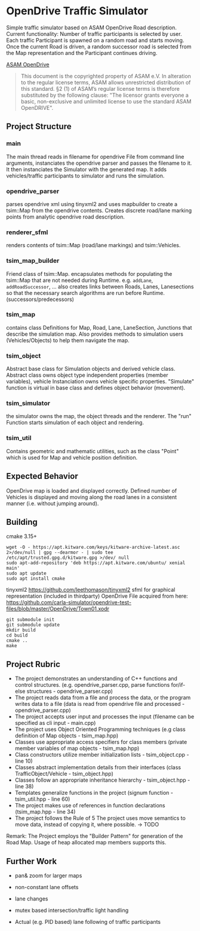 # OpenDrive Traffic Simulator
Simple traffic simulator based on ASAM OpenDrive Road description.
Current functionality:
Number of traffic participants is selected by user. Each traffic Participant is spawned on a random road and starts moving. Once the current Road is driven, a random successor road is selected from the Map representation and the Participant continues driving.

[ASAM OpenDrive](https://releases.asam.net/OpenDRIVE/1.6.0/ASAM_OpenDRIVE_BS_V1-6-0.html)

> This document is the copyrighted property of ASAM e.V. In alteration to the regular license terms, ASAM allows unrestricted distribution of this standard. §2 (1) of ASAM’s regular license terms is therefore substituted by the following clause: "The licensor grants everyone a basic, non-exclusive and unlimited license to use the standard ASAM OpenDRIVE".

## Project Structure

### main

The main thread reads in filename for opendrive File from command line arguments, instanciates the opendrive parser and passes the filename to it. It then instanciates the Simulator with the generated map. It adds vehicles/traffic participants to simulator and runs the simulation.
### opendrive_parser

parses opendrive xml using tinyxml2 and uses mapbuilder to create a tsim::Map from the opendrive contents. Creates discrete road/lane marking points from analytic opendrive road description.

### renderer_sfml

renders contents of tsim::Map (road/lane markings) and tsim::Vehicles.

### tsim_map_builder

Friend class of tsim::Map. encapsulates methods for populating the tsim::Map that are not needed during Runtime.
e.g. ```addLane```, ```addRoadSuccessor```, ...
also creates links between Roads, Lanes, Lanesections so that the necessary search algorithms are run before Runtime. (successors/predecessors)

### tsim_map

contains class Definitions for Map, Road, Lane, LaneSection, Junctions that describe the simulation map. Also provides methods to simulation users (Vehicles/Objects) to help them navigate the map.

### tsim_object

Abstract base class for Simulation objects and derived vehicle class. Abstract class owns object type independent properties (member variables), vehicle Instanciation owns vehicle specific properties. "Simulate" function is virtual in base class and defines object behavior (movement).

### tsim_simulator

the simulator owns the map, the object threads and the renderer. The "run" Function starts simulation of each object and rendering.
### tsim_util

Contains geometric and mathematic utilities, such as the class "Point" which is used for Map and vehicle position definition.

## Expected Behavior

OpenDrive map is loaded and displayed correctly. Defined number of Vehicles is displayed and moving along the road lanes in a consistent manner (i.e. without jumping around).
## Building

cmake 3.15+

    wget -O - https://apt.kitware.com/keys/kitware-archive-latest.asc 2>/dev/null | gpg --dearmor - | sudo tee /etc/apt/trusted.gpg.d/kitware.gpg >/dev/ null
    sudo apt-add-repository 'deb https://apt.kitware.com/ubuntu/ xenial main'
    sudo apt update
    sudo apt install cmake

tinyxml2 https://github.com/leethomason/tinyxml2
sfml for graphical representation (included in thirdparty)
OpenDrive File acquired from here: https://github.com/carla-simulator/opendrive-test-files/blob/master/OpenDrive/Town01.xodr

    git submodule init
    git submodule update
    mkdir build
    cd build
    cmake ..
    make

## Project Rubric

* The project demonstrates an understanding of C++ functions and control structures. (e.g. opendrive_parser.cpp, parse functions for/if-else structures - opendrive_parser.cpp)
* The project reads data from a file and process the data, or the program writes data to a file (data is read from opendrive file and processed - opendrive_parser.cpp)
* The project accepts user input and processes the input (filename can be specified as cli input - main.cpp)
* The project uses Object Oriented Programming techniques (e.g class definition of Map objects - tsim_map.hpp)
* Classes use appropriate access specifiers for class members (private member variables of map objects - tsim_map.hpp)
* Class constructors utilize member initialization lists - tsim_object.cpp -line 10)
* Classes abstract implementation details from their interfaces (class TrafficObject/Vehicle  - tsim_object.hpp)
* Classes follow an appropriate inheritance hierarchy  - tsim_object.hpp -line 38)
* Templates generalize functions in the project (signum function - tsim_util.hpp - line 60)
* The project makes use of references in function declarations (tsim_map.hpp - line 34)
* The project follows the Rule of 5
The project uses move semantics to move data, instead of copying it, where possible. -> TODO

Remark: The Project employs the "Builder Pattern" for generation of the Road Map. Usage of heap allocated map members supports this. 

## Further Work

* pan& zoom for larger maps

* non-constant lane offsets

* lane changes

* mutex based intersection/traffic light handling

* Actual (e.g. PID based) lane following of traffic participants